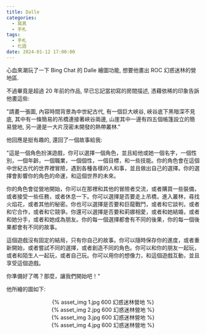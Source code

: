 ```yaml
---
title: Dalle
categories:
  - 寫真
  - 手札
tags:
  - 手札
  - 化語
date: 2024-01-12 17:00:00
---
```

心血來潮玩了一下 Bing Chat 的 Dalle 繪圖功能, 想要他畫出 ROC 幻惑迷林的營地區.

不過畢竟是超過 20 年前的作品, 早已忘記當初寫的房間描述, 憑藉依稀的印象告訴他畫這些:

"請畫一張圖, 內容時間背景為中世紀古代, 有一個巨大峽谷, 峽谷底下黑暗深不見底, 其中有一條簡易的吊橋連接著峽谷兩邊, 山崖其中一邊有四五個帳篷設立的簡易營地, 另一邊是一大片茂密未開發的熱帶叢林."

他回應是挺有趣的, 還回了一個故事給我:

"這是一個角色扮演遊戲，你可以選擇一個角色，並且給他或她一個名字，一個性別，一個年齡，一個職業，一個個性，一個目標，和一些技能。你的角色會在這個中世紀古代的世界裡冒險，遇到各種各樣的人和事，並且做出自己的選擇。你的選擇會影響你的角色的命運，和這個世界的未來。

你的角色會從營地開始，你可以在那裡和其他的冒險者交流，或者購買一些裝備，或者接受一些任務，或者休息一下。你可以選擇是否要走上吊橋，進入叢林，尋找火焰花，或者其他的秘密。你也可以選擇是否要和巨龍戰鬥，或者和它談判，或者和它合作，或者和它競爭。你還可以選擇是否要和莉娜相愛，或者和她結婚，或者和她分手，或者和她成為朋友。你的每一個選擇都會有不同的後果，你的每一個後果都會有不同的故事。

這個遊戲沒有固定的結局，只有你自己的故事。你可以隨時保存你的進度，或者重新開始，或者嘗試不同的選擇，或者創造不同的角色。你可以和你的朋友一起玩，或者和陌生人一起玩，或者自己玩。你可以用你的想像力，和這個遊戲互動，並且享受這個遊戲。

你準備好了嗎？那麼，讓我們開始吧！"

他所繪的圖如下:

<center>{% asset_img 1.jpg 600 幻惑迷林營地 %}</center>
<center>{% asset_img 2.jpg 600 幻惑迷林營地 %}</center>
<center>{% asset_img 3.jpg 600 幻惑迷林營地 %}</center>
<center>{% asset_img 4.jpg 600 幻惑迷林營地 %}</center>
